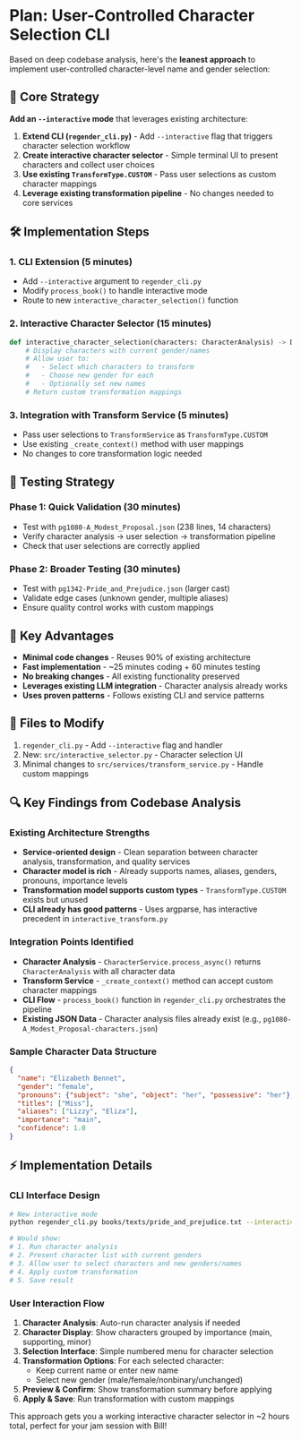 # Plan: User-Controlled Character Selection CLI

Based on deep codebase analysis, here's the **leanest approach** to implement user-controlled character-level name and gender selection:

## 🎯 Core Strategy 

**Add an `--interactive` mode** that leverages existing architecture:

1. **Extend CLI (`regender_cli.py`)** - Add `--interactive` flag that triggers character selection workflow
2. **Create interactive character selector** - Simple terminal UI to present characters and collect user choices  
3. **Use existing `TransformType.CUSTOM`** - Pass user selections as custom character mappings
4. **Leverage existing transformation pipeline** - No changes needed to core services

## 🛠️ Implementation Steps

### 1. CLI Extension (5 minutes)
- Add `--interactive` argument to `regender_cli.py`
- Modify `process_book()` to handle interactive mode
- Route to new `interactive_character_selection()` function

### 2. Interactive Character Selector (15 minutes) 
```python
def interactive_character_selection(characters: CharacterAnalysis) -> Dict:
    # Display characters with current gender/names
    # Allow user to:
    #   - Select which characters to transform  
    #   - Choose new gender for each
    #   - Optionally set new names
    # Return custom transformation mappings
```

### 3. Integration with Transform Service (5 minutes)
- Pass user selections to `TransformService` as `TransformType.CUSTOM`
- Use existing `_create_context()` method with user mappings
- No changes to core transformation logic needed

## 🧪 Testing Strategy

### Phase 1: Quick Validation (30 minutes)
- Test with `pg1080-A_Modest_Proposal.json` (238 lines, 14 characters)
- Verify character analysis → user selection → transformation pipeline
- Check that user selections are correctly applied

### Phase 2: Broader Testing (30 minutes)  
- Test with `pg1342-Pride_and_Prejudice.json` (larger cast)
- Validate edge cases (unknown gender, multiple aliases)
- Ensure quality control works with custom mappings

## 🚀 Key Advantages

- **Minimal code changes** - Reuses 90% of existing architecture
- **Fast implementation** - ~25 minutes coding + 60 minutes testing  
- **No breaking changes** - All existing functionality preserved
- **Leverages existing LLM integration** - Character analysis already works
- **Uses proven patterns** - Follows existing CLI and service patterns

## 📁 Files to Modify

1. `regender_cli.py` - Add `--interactive` flag and handler
2. New: `src/interactive_selector.py` - Character selection UI  
3. Minimal changes to `src/services/transform_service.py` - Handle custom mappings

## 🔍 Key Findings from Codebase Analysis

### Existing Architecture Strengths
- **Service-oriented design** - Clean separation between character analysis, transformation, and quality services
- **Character model is rich** - Already supports names, aliases, genders, pronouns, importance levels
- **Transformation model supports custom types** - `TransformType.CUSTOM` exists but unused
- **CLI already has good patterns** - Uses argparse, has interactive precedent in `interactive_transform.py`

### Integration Points Identified
- **Character Analysis** - `CharacterService.process_async()` returns `CharacterAnalysis` with all character data
- **Transform Service** - `_create_context()` method can accept custom character mappings
- **CLI Flow** - `process_book()` function in `regender_cli.py` orchestrates the pipeline
- **Existing JSON Data** - Character analysis files already exist (e.g., `pg1080-A_Modest_Proposal-characters.json`)

### Sample Character Data Structure
```json
{
  "name": "Elizabeth Bennet",
  "gender": "female", 
  "pronouns": {"subject": "she", "object": "her", "possessive": "her"},
  "titles": ["Miss"],
  "aliases": ["Lizzy", "Eliza"],
  "importance": "main",
  "confidence": 1.0
}
```

## ⚡ Implementation Details

### CLI Interface Design
```bash
# New interactive mode
python regender_cli.py books/texts/pride_and_prejudice.txt --interactive

# Would show:
# 1. Run character analysis
# 2. Present character list with current genders
# 3. Allow user to select characters and new genders/names  
# 4. Apply custom transformation
# 5. Save result
```

### User Interaction Flow
1. **Character Analysis**: Auto-run character analysis if needed
2. **Character Display**: Show characters grouped by importance (main, supporting, minor)
3. **Selection Interface**: Simple numbered menu for character selection
4. **Transformation Options**: For each selected character:
   - Keep current name or enter new name
   - Select new gender (male/female/nonbinary/unchanged)
5. **Preview & Confirm**: Show transformation summary before applying
6. **Apply & Save**: Run transformation with custom mappings

This approach gets you a working interactive character selector in ~2 hours total, perfect for your jam session with Bill!